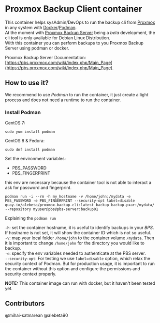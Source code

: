 # Proxmox Backup Client container  

This container helps sysAdmin/DevOps to run the backup cli from [Proxmox](https://proxmox.com/en/) in any system with [Docker](https://www.docker.com/)/[Podman](https://podman.io/).  
At the moment with [Proxmox Backup Server](https://pbs.proxmox.com/wiki/index.php/Main_Page) being a *beta* development, the cli tool is only available for Debian Linux Distribution.  
With this container you can perform backups to you Proxmox Backup Server using podman or docker.

Proxmox Backup Server Documentation: [https://pbs.proxmox.com/wiki/index.php/Main_Page](https://pbs.proxmox.com/wiki/index.php/Main_Page).  

## How to use it?

We recommend to use *Podman* to run the container, it just create a light process and does not need a runtime to run the container.

### Install Podman

CentOS 7:

`sudo yum install podman`

CentOS 8 & Fedora:

`sudo dnf install podman`

Set the environment variables:

* PBS_PASSWORD
* PBS_FINGERPRINT

this env are necessary because the container tool is not able to interact a ask for password and fingerprint.  


`podman run -i --rm -h my_hostname -v /home/john:/mydata -e PBS_PASSWORD -e PBS_FINGERPRINT --security-opt label=disable quay.io/alebeta/proxmox-backup-cli:latest backup backup.pxar:/mydata/ --repository myuser@pbs@pbs-server:backup01`

Explaining the `podman run`

`-h`: set the container hostname, it is useful to identify backups in your *BPS*. If hostname is not set, it will show the container ID which is not so useful.  
`-v`: map your local folder `/home/john` to the container volume `/mydata`. Then it is important to change `/home/john` for the directory you would like to backup.  
`-e`: specify the env variables needed to authenticate at the PBS server.  
`--security-opt`: For testing we use `label=disable` option, which relax the security context of Podman. But for production usage, it is important to run the container without this option and configure the permissions and security context properly.  

**NOTE:** This container image can run with docker, but it haven't been tested yet.

## Contributors

@mihai-satmarean @alebeta90
